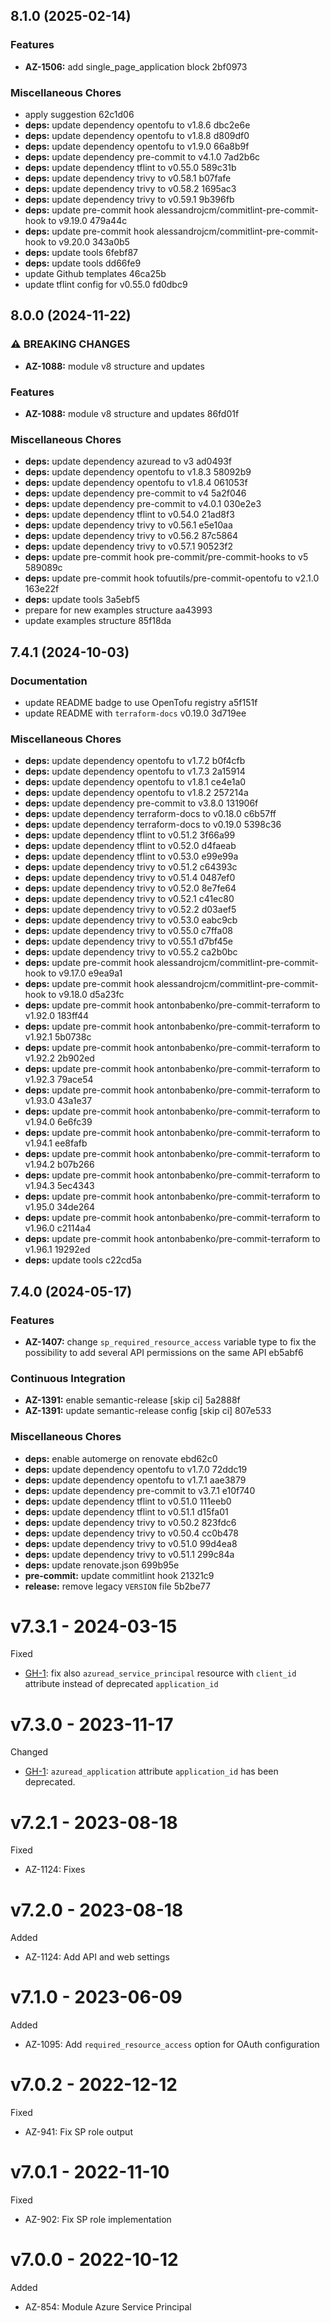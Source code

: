 ## 8.1.0 (2025-02-14)

### Features

* **AZ-1506:** add single_page_application block 2bf0973

### Miscellaneous Chores

* apply suggestion 62c1d06
* **deps:** update dependency opentofu to v1.8.6 dbc2e6e
* **deps:** update dependency opentofu to v1.8.8 d809df0
* **deps:** update dependency opentofu to v1.9.0 66a8b9f
* **deps:** update dependency pre-commit to v4.1.0 7ad2b6c
* **deps:** update dependency tflint to v0.55.0 589c31b
* **deps:** update dependency trivy to v0.58.1 b07fafe
* **deps:** update dependency trivy to v0.58.2 1695ac3
* **deps:** update dependency trivy to v0.59.1 9b396fb
* **deps:** update pre-commit hook alessandrojcm/commitlint-pre-commit-hook to v9.19.0 479a44c
* **deps:** update pre-commit hook alessandrojcm/commitlint-pre-commit-hook to v9.20.0 343a0b5
* **deps:** update tools 6febf87
* **deps:** update tools dd66fe9
* update Github templates 46ca25b
* update tflint config for v0.55.0 fd0dbc9

## 8.0.0 (2024-11-22)

### ⚠ BREAKING CHANGES

* **AZ-1088:** module v8 structure and updates

### Features

* **AZ-1088:** module v8 structure and updates 86fd01f

### Miscellaneous Chores

* **deps:** update dependency azuread to v3 ad0493f
* **deps:** update dependency opentofu to v1.8.3 58092b9
* **deps:** update dependency opentofu to v1.8.4 061053f
* **deps:** update dependency pre-commit to v4 5a2f046
* **deps:** update dependency pre-commit to v4.0.1 030e2e3
* **deps:** update dependency tflint to v0.54.0 21ad8f3
* **deps:** update dependency trivy to v0.56.1 e5e10aa
* **deps:** update dependency trivy to v0.56.2 87c5864
* **deps:** update dependency trivy to v0.57.1 90523f2
* **deps:** update pre-commit hook pre-commit/pre-commit-hooks to v5 589089c
* **deps:** update pre-commit hook tofuutils/pre-commit-opentofu to v2.1.0 163e22f
* **deps:** update tools 3a5ebf5
* prepare for new examples structure aa43993
* update examples structure 85f18da

## 7.4.1 (2024-10-03)

### Documentation

* update README badge to use OpenTofu registry a5f151f
* update README with `terraform-docs` v0.19.0 3d719ee

### Miscellaneous Chores

* **deps:** update dependency opentofu to v1.7.2 b0f4cfb
* **deps:** update dependency opentofu to v1.7.3 2a15914
* **deps:** update dependency opentofu to v1.8.1 ce4e1a0
* **deps:** update dependency opentofu to v1.8.2 257214a
* **deps:** update dependency pre-commit to v3.8.0 131906f
* **deps:** update dependency terraform-docs to v0.18.0 c6b57ff
* **deps:** update dependency terraform-docs to v0.19.0 5398c36
* **deps:** update dependency tflint to v0.51.2 3f66a99
* **deps:** update dependency tflint to v0.52.0 d4faeab
* **deps:** update dependency tflint to v0.53.0 e99e99a
* **deps:** update dependency trivy to v0.51.2 c64393c
* **deps:** update dependency trivy to v0.51.4 0487ef0
* **deps:** update dependency trivy to v0.52.0 8e7fe64
* **deps:** update dependency trivy to v0.52.1 c41ec80
* **deps:** update dependency trivy to v0.52.2 d03aef5
* **deps:** update dependency trivy to v0.53.0 eabc9cb
* **deps:** update dependency trivy to v0.55.0 c7ffa08
* **deps:** update dependency trivy to v0.55.1 d7bf45e
* **deps:** update dependency trivy to v0.55.2 ca2b0bc
* **deps:** update pre-commit hook alessandrojcm/commitlint-pre-commit-hook to v9.17.0 e9ea9a1
* **deps:** update pre-commit hook alessandrojcm/commitlint-pre-commit-hook to v9.18.0 d5a23fc
* **deps:** update pre-commit hook antonbabenko/pre-commit-terraform to v1.92.0 183ff44
* **deps:** update pre-commit hook antonbabenko/pre-commit-terraform to v1.92.1 5b0738c
* **deps:** update pre-commit hook antonbabenko/pre-commit-terraform to v1.92.2 2b902ed
* **deps:** update pre-commit hook antonbabenko/pre-commit-terraform to v1.92.3 79ace54
* **deps:** update pre-commit hook antonbabenko/pre-commit-terraform to v1.93.0 43a1e37
* **deps:** update pre-commit hook antonbabenko/pre-commit-terraform to v1.94.0 6e6fc39
* **deps:** update pre-commit hook antonbabenko/pre-commit-terraform to v1.94.1 ee8fafb
* **deps:** update pre-commit hook antonbabenko/pre-commit-terraform to v1.94.2 b07b266
* **deps:** update pre-commit hook antonbabenko/pre-commit-terraform to v1.94.3 5ec4343
* **deps:** update pre-commit hook antonbabenko/pre-commit-terraform to v1.95.0 34de264
* **deps:** update pre-commit hook antonbabenko/pre-commit-terraform to v1.96.0 c2114a4
* **deps:** update pre-commit hook antonbabenko/pre-commit-terraform to v1.96.1 19292ed
* **deps:** update tools c22cd5a

## 7.4.0 (2024-05-17)


### Features

* **AZ-1407:** change `sp_required_resource_access` variable type to fix the possibility to add several API permissions on the same API eb5abf6


### Continuous Integration

* **AZ-1391:** enable semantic-release [skip ci] 5a2888f
* **AZ-1391:** update semantic-release config [skip ci] 807e533


### Miscellaneous Chores

* **deps:** enable automerge on renovate ebd62c0
* **deps:** update dependency opentofu to v1.7.0 72ddc19
* **deps:** update dependency opentofu to v1.7.1 aae3879
* **deps:** update dependency pre-commit to v3.7.1 e10f740
* **deps:** update dependency tflint to v0.51.0 111eeb0
* **deps:** update dependency tflint to v0.51.1 d15fa01
* **deps:** update dependency trivy to v0.50.2 823fdc6
* **deps:** update dependency trivy to v0.50.4 cc0b478
* **deps:** update dependency trivy to v0.51.0 99d4ea8
* **deps:** update dependency trivy to v0.51.1 299c84a
* **deps:** update renovate.json 699b95e
* **pre-commit:** update commitlint hook 21321c9
* **release:** remove legacy `VERSION` file 5b2be77

# v7.3.1 - 2024-03-15

Fixed
 * [GH-1](https://github.com/claranet/terraform-azurerm-service-principal/pull/1): fix also `azuread_service_principal` resource with `client_id` attribute instead of deprecated `application_id`

# v7.3.0 - 2023-11-17

Changed
  * [GH-1](https://github.com/claranet/terraform-azurerm-service-principal/pull/1): `azuread_application` attribute `application_id` has been deprecated.

# v7.2.1 - 2023-08-18

Fixed
  * AZ-1124: Fixes

# v7.2.0 - 2023-08-18

Added
  * AZ-1124: Add API and web settings

# v7.1.0 - 2023-06-09

Added
  * AZ-1095: Add `required_resource_access` option for OAuth configuration

# v7.0.2 - 2022-12-12

Fixed
  * AZ-941: Fix SP role output

# v7.0.1 - 2022-11-10

Fixed
  * AZ-902: Fix SP role implementation

# v7.0.0 - 2022-10-12

Added
  * AZ-854: Module Azure Service Principal
